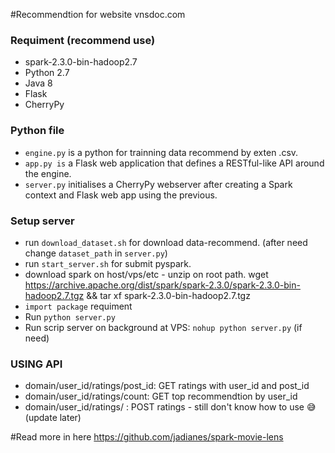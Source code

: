 
#Recommendtion for website vnsdoc.com

### Requiment (recommend use)
- spark-2.3.0-bin-hadoop2.7
- Python 2.7
- Java 8
- Flask
- CherryPy

### Python file
- `engine.py` is a python for trainning data recommend by exten .csv.
- `app.py is` a Flask web application that defines a RESTful-like API around the engine.
- `server.py` initialises a CherryPy webserver after creating a Spark context and Flask web app using the previous.

### Setup server
- run `download_dataset.sh` for download data-recommend. (after need change `dataset_path` in `server.py`)
- run `start_server.sh` for submit pyspark.
- download spark on host/vps/etc - unzip on root path.
  wget https://archive.apache.org/dist/spark/spark-2.3.0/spark-2.3.0-bin-hadoop2.7.tgz && tar xf spark-2.3.0-bin-hadoop2.7.tgz
- `import package` requiment
- Run `python server.py`
- Run scrip server on background at VPS: `nohup python server.py` (if need)

### USING API
- domain/user_id/ratings/post_id: GET ratings with user_id and post_id
- domain/user_id/ratings/count: GET top recommendtion by user_id
- domain/user_id/ratings/ : POST ratings - still don't know how to use 😅 (update later)

#Read more in here 
https://github.com/jadianes/spark-movie-lens
